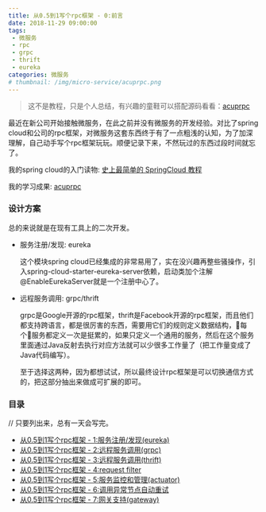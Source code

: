 ```yaml
---
title: 从0.5到1写个rpc框架 - 0:前言
date: 2018-11-29 09:00:00
tags:
 - 微服务
 - rpc
 - grpc
 - thrift
 - eureka
categories: 微服务
# thumbnail: /img/micro-service/acuprpc.png
---
```


> 这不是教程，只是个人总结，有兴趣的童鞋可以搭配源码看看：[acuprpc](https://github.com/acupt/acuprpc)

最近在新公司开始接触微服务，在此之前并没有微服务的开发经验。对比了spring cloud和公司的rpc框架，对微服务这套东西终于有了一点粗浅的认知，为了加深理解，自己动手写个rpc框架玩玩。顺便记录下来，不然玩过的东西过段时间就忘了。

我的spring cloud的入门读物: [史上最简单的 SpringCloud 教程](https://blog.csdn.net/forezp/article/details/70148833/)

我的学习成果: [acuprpc](https://github.com/acupt/acuprpc)

### 设计方案

总的来说就是在现有工具上的二次开发。

+ 服务注册/发现: eureka
    
    这个模块spring cloud已经集成的非常易用了，实在没兴趣再整些骚操作，引入spring-cloud-starter-eureka-server依赖，启动类加个注解@EnableEurekaServer就是一个注册中心了。

+ 远程服务调用: grpc/thrift

    grpc是Google开源的rpc框架，thrift是Facebook开源的rpc框架，而且他们都支持跨语言，都是很厉害的东西，需要用它们的规则定义数据结构，每个服务都定义一次是挺累的，如果只定义一个通用的服务，然后在这个服务里面通过Java反射去执行对应方法就可以少很多工作量了（把工作量变成了Java代码编写）。

    至于选择这两种，因为都想试试，所以最终设计rpc框架是可以切换通信方式的，把这部分抽出来做成可扩展的即可。

### 目录

// 只要列出来，总有一天会写完。

+ [从0.5到1写个rpc框架 - 1:服务注册/发现(eureka)](/2018/11/29/acuprpc-1/)
+ [从0.5到1写个rpc框架 - 2:远程服务调用(grpc)](/2018/11/29/acuprpc-2/)
+ [从0.5到1写个rpc框架 - 3:远程服务调用(thrift)](/2018/11/29/acuprpc-3/)
+ [从0.5到1写个rpc框架 - 4:request filter](/2018/11/29/acuprpc-4/)
+ [从0.5到1写个rpc框架 - 5:服务监控和管理(actuator)](/2018/11/29/acuprpc-5/)
+ [从0.5到1写个rpc框架 - 6:调用异常节点自动重试](/2019/07/13/acuprpc-6)
+ [从0.5到1写个rpc框架 - 7:网关支持(gateway)](/2019/07/13/acuprpc-7)

